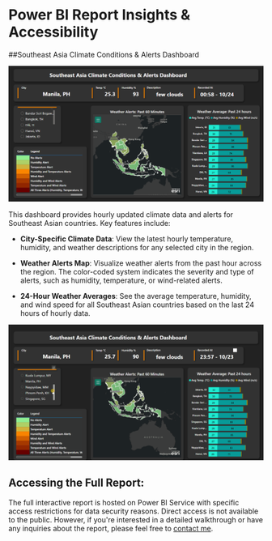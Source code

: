 # Power BI Report Insights & Accessibility

##Southeast Asia Climate Conditions & Alerts Dashboard

![Weather SE Dashboard](Dashboard_Weather_SE_Asia.png)

This dashboard provides hourly updated climate data and alerts for Southeast Asian countries. Key features include:

- **City-Specific Climate Data**: View the latest hourly temperature, humidity, and weather descriptions for any selected city in the region.

- **Weather Alerts Map**: Visualize weather alerts from the past hour across the region. The color-coded system indicates the severity and type of alerts, such as humidity, temperature, or wind-related alerts.

- **24-Hour Weather Averages**: See the average temperature, humidity, and wind speed for all Southeast Asian countries based on the last 24 hours of hourly data.

![Report Interactions](Dashboard_Interaction.gif)

## Accessing the Full Report:
The full interactive report is hosted on Power BI Service with specific access restrictions for data security reasons. Direct access is not available to the public. However, if you're interested in a detailed walkthrough or have any inquiries about the report, please feel free to [contact me](mihaicrt12@gmail.com). 

